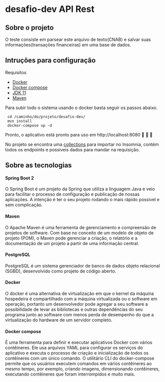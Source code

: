 # desafio-dev API Rest

## Sobre o projeto

O teste consiste em parsear este arquivo de texto(CNAB) e salvar suas informações(transações financeiras) em uma base de dados.

## Intruções para configuração

Requisitos

- <a href="https://docs.docker.com/docker-for-windows/install/" target="_blank" >Docker</a>
- <a href="https://docs.docker.com/compose/install/" target="_blank" >Docker compose</a>
- <a href="https://www.oracle.com/br/java/technologies/javase/jdk11-archive-downloads.html"  target="_blank">JDK 11</a>
- <a href="https://maven.apache.org/" target="_blank">Maven</a>

Para subir todo o sistema usando o docker basta seguir os passos abaixo.

```
 cd /caminho/do/projeto/desafio-dev/
 mvn install
 docker-compose up -d
```

Pronto, o aplicativo está pronto para uso em http://localhost:8080 🎉 🎊 🎈

No projeto se encontra uma <a href="https://github.com/LittleNogueira/desafio-dev/blob/master/insomnia.json" target="_blank" >collections</a> para importar no Insomnia, contém todos os endpoints e possiveis dados para mandar na requisição.

## Sobre as tecnologias

#### Spring Boot 2

O Spring Boot é um projeto da Spring que utiliza a linguagem Java e veio para facilitar o processo de configuração e publicação de nossas aplicações. A intenção é ter o seu projeto rodando o mais rápido possível e sem complicação.

#### Maven

O Apache Maven é uma ferramenta de gerenciamento e compreensão de projetos de software. Com base no conceito de um modelo de objeto de projeto (POM), o Maven pode gerenciar a criação, o relatório e a documentação de um projeto a partir de uma informação central.

#### PostgreSQL

PostgreSQL é um sistema gerenciador de banco de dados objeto relacional (SGBD), desenvolvido como projeto de código aberto.

#### Docker

O docker é uma alternativa de virtualização em que o kernel da máquina hospedeira é compartilhado com a máquina virtualizada ou o software em operação, portanto um desenvolvedor pode agregar a seu software a possibilidade de levar as bibliotecas e outras dependências do seu programa junto ao software com menos perda de desempenho do que a virtualização do hardware de um servidor completo.

#### Docker compose

È uma ferramenta para definir e executar aplicativos Docker com vários contêineres. Ele usa arquivos YAML para configurar os serviços do aplicativo e executa o processo de criação e inicialização de todos os contêineres com um único comando. O utilitário CLI do docker-compose permite que os usuários executem comandos em vários contêineres ao mesmo tempo, por exemplo, criando imagens, dimensionando contêineres, executando contêineres que foram interrompidos e muito mais.
